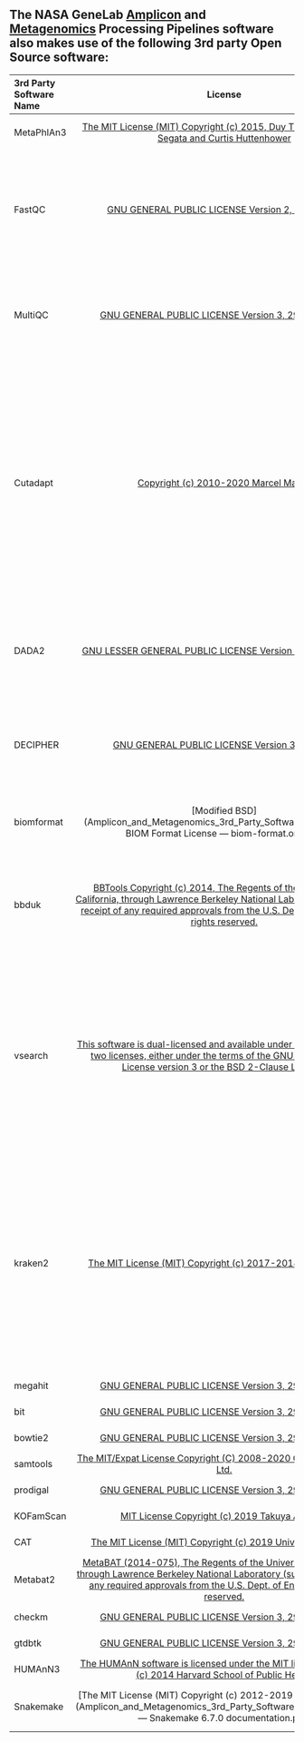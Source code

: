 ## The NASA GeneLab [Amplicon]() and [Metagenomics]() Processing Pipelines software also makes use of the following 3rd party Open Source software:

|3rd Party Software Name|License|License URL|Copyright Notice|
|:----------------------|:-----:|:----------|:---------------|
|MetaPhlAn3|[The MIT License (MIT) Copyright (c) 2015, Duy Tin Truong, Nicola Segata and Curtis Huttenhower](Amplicon_and_Metagenomics_3rd_Party_Software_Licenses/MetaPhlAn3_license.pdf)|[https://github.com/biobakery/MetaPhlAn/blob/3.0/license.txt](https://github.com/biobakery/MetaPhlAn/blob/3.0/license.txt)|Copyright (c) 2015, Duy Tin Truong, Nicola Segata and Curtis Huttenhower|
|FastQC|[GNU GENERAL PUBLIC LICENSE Version 2, June 1991](Amplicon_and_Metagenomics_3rd_Party_Software_Licenses/FASTQC_LICENSE.pdf)|[https://github.com/s-andrews/FastQC/blob/master/LICENSE](https://github.com/s-andrews/FastQC/blob/master/LICENSE)|Copyright (C) 1989, 1991 Free Software Foundation, Inc., 51 Franklin Street, Fifth Floor, Boston, MA 02110-1301 USA Everyone is permitted to copy and distribute verbatim copies of this license document, but changing it is not allowed.|
|MultiQC|[GNU GENERAL PUBLIC LICENSE Version 3, 29 June 2007](Amplicon_and_Metagenomics_3rd_Party_Software_Licenses/MultiQC_LICENSE.pdf)|[https://github.com/ewels/MultiQC/blob/master/LICENSE](https://github.com/ewels/MultiQC/blob/master/LICENSE)|Copyright (C) 2007 Free Software Foundation, Inc <http://fsf.org/> Everyone is permitted to copy and distribute verbatim copies of this license document, but changing it is not allowed.|
|Cutadapt|[Copyright (c) 2010-2020 Marcel Martin](Amplicon_and_Metagenomics_3rd_Party_Software_Licenses/cutadapt_LICENSE.pdf)|[https://github.com/marcelm/cutadapt/blob/main/LICENSE](https://github.com/marcelm/cutadapt/blob/main/LICENSE)|Copyright (c) 2010-2020 Marcel Martin <marcel.martin@scilifelab.se> Permission is hereby granted, free of charge, to any person obtaining a copy of this software and associated documentation files (the "Software"), to deal in the Software without restriction, including without limitation the rights to use, copy, modify, merge, publish, distribute, sublicense, and/or sell copies of the Software, and to permit persons to whom the Software is furnished to do so, subject to the following conditions:|
|DADA2|[GNU LESSER GENERAL PUBLIC LICENSE Version 3, 29 June 2007](Amplicon_and_Metagenomics_3rd_Party_Software_Licenses/dada2_LICENSE.pdf)|[https://www.bioconductor.org/packages/release/bioc/licenses/dada2/LICENSE](https://www.bioconductor.org/packages/release/bioc/licenses/dada2/LICENSE)|Copyright (C) 2007 Free Software Foundation, Inc. <https://fsf.org/> Everyone is permitted to copy and distribute verbatim copies of this license document, but changing it is not allowed.|
|DECIPHER|[GNU GENERAL PUBLIC LICENSE Version 3, 29 June](Amplicon_and_Metagenomics_3rd_Party_Software_Licenses/DECIPHER_gpl-3.0.pdf)|[https://www.gnu.org/licenses/gpl-3.0.en.html](https://www.gnu.org/licenses/gpl-3.0.en.html)|Copyright © 2007 Free Software Foundation, Inc. <https://fsf.org/> Everyone is permitted to copy and distribute verbatim copies of this license document, but changing it is not allowed.|
|biomformat|[Modified BSD](Amplicon_and_Metagenomics_3rd_Party_Software_Licenses/The BIOM Format License — biom-format.org.pdf)|[http://biom-format.org/BIOM_LICENSE.html](http://biom-format.org/BIOM_LICENSE.html)|Copyright (c) 2011-2014, The BIOM Format Development Team <gregcaporaso@gmail.com> All rights reserved.|
|bbduk|[BBTools Copyright (c) 2014, The Regents of the University of California, through Lawrence Berkeley National Laboratory (subject to receipt of any required approvals from the U.S. Dept. of Energy). All rights reserved.](Amplicon_and_Metagenomics_3rd_Party_Software_Licenses/bbduk_license.pdf)|[https://github.com/BioInfoTools/BBMap/blob/a9ceda047a7c918dc090de0fdbf6f924292d4a1f/license.txt](https://github.com/BioInfoTools/BBMap/blob/a9ceda047a7c918dc090de0fdbf6f924292d4a1f/license.txt)|BBTools Copyright (c) 2014, The Regents of the University of California, through Lawrence Berkeley National Laboratory (subject to receipt of any required approvals from the U.S. Dept. of Energy).  All rights reserved.|
|vsearch|[This software is dual-licensed and available under a choice of one of two licenses, either under the terms of the GNU General Public License version 3 or the BSD 2-Clause License.](Amplicon_and_Metagenomics_3rd_Party_Software_Licenses/VSEARCH_LICENSE.pdf)|[https://github.com/torognes/vsearch/blob/master/LICENSE.txt](https://github.com/torognes/vsearch/blob/master/LICENSE.txt)|Copyright (C) 2014-2021, Torbjorn Rognes, Frederic Mahe and Tomas Flouri All rights reserved. Contact: Torbjorn Rognes <torognes@ifi.uio.no>, Department of Informatics, University of Oslo, PO Box 1080 Blindern, NO-0316 Oslo, Norway This software is dual-licensed and available under a choice of one of two licenses, either under the terms of the GNU General Public License version 3 or the BSD 2-Clause License.|
|kraken2|[The MIT License (MIT) Copyright (c) 2017-2018 Derrick Wood](Amplicon_and_Metagenomics_3rd_Party_Software_Licenses/kraken2_LICENSE.pdf)|[https://github.com/DerrickWood/kraken2/blob/master/LICENSE](https://github.com/DerrickWood/kraken2/blob/master/LICENSE)|Copyright (c) 2017-2021 Derrick Wood Permission is hereby granted, free of charge, to any person obtaining a copy of this software and associated documentation files (the "Software"), to deal in the Software without restriction, including without limitation the rights to use, copy, modify, merge, publish, distribute, sublicense, and/or sell copies of the Software, and to permit persons to whom the Software is furnished to do so, subject to the following conditions:|
|megahit|[GNU GENERAL PUBLIC LICENSE Version 3, 29 June 2007](Amplicon_and_Metagenomics_3rd_Party_Software_Licenses/)|[https://github.com/voutcn/megahit/blob/master/LICENSE](https://github.com/voutcn/megahit/blob/master/LICENSE)|Insert copyright|
|bit|[GNU GENERAL PUBLIC LICENSE Version 3, 29 June 2007](Amplicon_and_Metagenomics_3rd_Party_Software_Licenses/)|[https://github.com/AstrobioMike/bioinf_tools/blob/master/LICENSE](https://github.com/AstrobioMike/bioinf_tools/blob/master/LICENSE)|Insert copyright|
|bowtie2|[GNU GENERAL PUBLIC LICENSE Version 3, 29 June 2007](Amplicon_and_Metagenomics_3rd_Party_Software_Licenses/)|[https://github.com/BenLangmead/bowtie2/blob/master/LICENSE](https://github.com/BenLangmead/bowtie2/blob/master/LICENSE)|Insert copyright|
|samtools|[The MIT/Expat License Copyright (C) 2008-2020 Genome Research Ltd.](Amplicon_and_Metagenomics_3rd_Party_Software_Licenses/)|[https://github.com/samtools/samtools/blob/develop/LICENSE](https://github.com/samtools/samtools/blob/develop/LICENSE)|Insert copyright|
|prodigal|[GNU GENERAL PUBLIC LICENSE Version 3, 29 June 2007](Amplicon_and_Metagenomics_3rd_Party_Software_Licenses/)|[https://github.com/hyattpd/Prodigal/blob/GoogleImport/LICENSE](https://github.com/hyattpd/Prodigal/blob/GoogleImport/LICENSE)|Insert copyright|
|KOFamScan|[MIT License Copyright (c) 2019 Takuya Aramaki](Amplicon_and_Metagenomics_3rd_Party_Software_Licenses/)|[https://github.com/takaram/kofam_scan/blob/master/LICENSE.txt](https://github.com/takaram/kofam_scan/blob/master/LICENSE.txt)|Insert copyright|
|CAT|[The MIT License (MIT) Copyright (c) 2019 Universiteit Utrecht](Amplicon_and_Metagenomics_3rd_Party_Software_Licenses/)|[https://github.com/dutilh/CAT/blob/master/LICENSE.md](https://github.com/dutilh/CAT/blob/master/LICENSE.md)|Insert copyright|
|Metabat2|[MetaBAT (2014-075), The Regents of the University of California, through Lawrence Berkeley National Laboratory (subject to receipt of any required approvals from the U.S. Dept. of Energy). All rights reserved.](Amplicon_and_Metagenomics_3rd_Party_Software_Licenses/)|[https://bitbucket.org/berkeleylab/metabat/src/master/license.txt](https://bitbucket.org/berkeleylab/metabat/src/master/license.txt)|Insert copyright|
|checkm|[GNU GENERAL PUBLIC LICENSE Version 3, 29 June 2007](Amplicon_and_Metagenomics_3rd_Party_Software_Licenses/)|[https://github.com/Ecogenomics/CheckM/blob/master/LICENSE](https://github.com/Ecogenomics/CheckM/blob/master/LICENSE)|Insert copyright|
|gtdbtk|[GNU GENERAL PUBLIC LICENSE Version 3, 29 June 2007](Amplicon_and_Metagenomics_3rd_Party_Software_Licenses/)|[https://github.com/Ecogenomics/GTDBTk/blob/master/LICENSE](https://github.com/Ecogenomics/GTDBTk/blob/master/LICENSE)|Insert copyright|
|HUMAnN3|[The HUMAnN software is licensed under the MIT license. Copyright (c) 2014 Harvard School of Public Health](Amplicon_and_Metagenomics_3rd_Party_Software_Licenses/)|[https://github.com/biobakery/humann/blob/master/LICENSE](https://github.com/biobakery/humann/blob/master/LICENSE)|Insert copyright|
|Snakemake|[The MIT License (MIT) Copyright (c) 2012-2019 Johannes Köster](Amplicon_and_Metagenomics_3rd_Party_Software_Licenses/License — Snakemake 6.7.0 documentation.pdf)|[https://snakemake.readthedocs.io/en/stable/project_info/license.html](https://snakemake.readthedocs.io/en/stable/project_info/license.html)|Copyright (c) 2012-2019 Johannes Köster <johannes.koester@tu-dortmund.de>|
